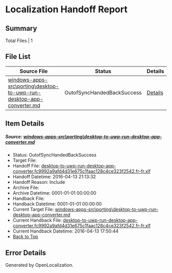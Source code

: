 # <a name='report-top'></a> Localization Handoff Report

## Summary
 Total Files | 1

## File List
 Source File | Status | Details 
 ----------- | ------ | ------- 
 [windows-apps-src\porting\desktop-to-uwp-run-desktop-app-converter.md](https://github.com/Microsoft/windows-apps/blob/cad401dfc1345b0def2586720b517f460d7c9e58/windows-apps-src/porting/desktop-to-uwp-run-desktop-app-converter.md) | OutofSyncHandedBackSuccess | [Details](#b8d3ce9b0934ae57180c152111e056f74bfdad153269)

## Item Details
##### <a name='b8d3ce9b0934ae57180c152111e056f74bfdad153269'></a> Source: [windows-apps-src\porting\desktop-to-uwp-run-desktop-app-converter.md](https://github.com/Microsoft/windows-apps/blob/cad401dfc1345b0def2586720b517f460d7c9e58/windows-apps-src/porting/desktop-to-uwp-run-desktop-app-converter.md)
* Status: OutofSyncHandedBackSuccess
* Target File: 
* Handoff File: [desktop-to-uwp-run-desktop-app-converter.fc9992a9afd4d31e675c1faac128c4ce323f2542.fr-fr.xlf](https://github.com/Microsoft/WDG.handoff/blob/9457cb0492bed79ca4f2777adcbbcee32e4891d2/ol-handoff/Microsoft/windows-apps.fr-fr/master/desktop-to-uwp-run-desktop-app-converter.fc9992a9afd4d31e675c1faac128c4ce323f2542.fr-fr.xlf)
* Handoff Datetime: 2016-04-13 21:13:32
* Handoff Reason: Include
* Archive File: 
* Archive Datetime: 0001-01-01 00:00:00
* Handback File: 
* Handback Datetime: 0001-01-01 00:00:00
* Current Target File: [windows-apps-src\porting\desktop-to-uwp-run-desktop-app-converter.md](https://github.com/Microsoft/windows-apps.fr-fr/blob/7fbed9ad8cbba130abbabd30726f1f1cfdd57c99/windows-apps-src/porting/desktop-to-uwp-run-desktop-app-converter.md)
* Current Handback File: [desktop-to-uwp-run-desktop-app-converter.fc9992a9afd4d31e675c1faac128c4ce323f2542.fr-fr.xlf](https://github.com/Microsoft/WDG.handback/blob/6e7159564c4200add4e580eaa85372bc25b59a69/ol-handback/Microsoft/windows-apps.fr-fr/master/desktop-to-uwp-run-desktop-app-converter.fc9992a9afd4d31e675c1faac128c4ce323f2542.fr-fr.xlf)
* Current Handback Datetime: 2016-04-13 17:50:44
* [Back to Top](#report-top)


## Error Details

Generated by OpenLocalization.
